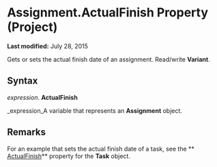 
# Assignment.ActualFinish Property (Project)

 **Last modified:** July 28, 2015

Gets or sets the actual finish date of an assignment. Read/write  **Variant**.

## Syntax

 _expression_. **ActualFinish**

 _expression_A variable that represents an  **Assignment** object.


## Remarks

For an example that sets the actual finish date of a task, see the  ** [ActualFinish](183ce863-c7e9-77a7-1f0d-1452596b1b23.md)** property for the **Task** object.


